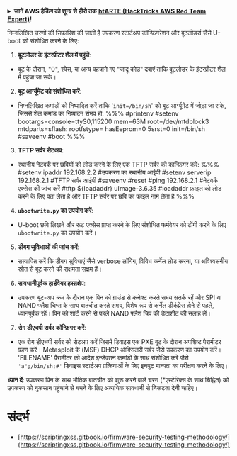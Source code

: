 <details>

<summary><strong>जानें AWS हैकिंग को शून्य से हीरो तक</strong> <a href="https://training.hacktricks.xyz/courses/arte"><strong>htARTE (HackTricks AWS Red Team Expert)</strong></a><strong>!</strong></summary>

HackTricks का समर्थन करने के अन्य तरीके:

* अगर आप अपनी कंपनी को **HackTricks में विज्ञापित करना चाहते हैं** या **HackTricks को PDF में डाउनलोड करना चाहते हैं** तो [**सब्सक्रिप्शन प्लान्स**](https://github.com/sponsors/carlospolop) देखें!
* [**आधिकारिक PEASS और HackTricks स्वैग**](https://peass.creator-spring.com) प्राप्त करें
* [**The PEASS Family**](https://opensea.io/collection/the-peass-family) की खोज करें, हमारा विशेष [**NFTs**](https://opensea.io/collection/the-peass-family) संग्रह
* **शामिल हों** 💬 [**डिस्कॉर्ड समूह**](https://discord.gg/hRep4RUj7f) या [**टेलीग्राम समूह**](https://t.me/peass) या **मुझे** **ट्विटर** 🐦 [**@carlospolopm**](https://twitter.com/carlospolopm)** का** **अनुसरण** करें।
* **अपने हैकिंग ट्रिक्स साझा करें, HackTricks** को PRs जमा करके [**HackTricks**](https://github.com/carlospolop/hacktricks) और [**HackTricks Cloud**](https://github.com/carlospolop/hacktricks-cloud) github repos में।

</details>

निम्नलिखित चरणों की सिफारिश की जाती है उपकरण स्टार्टअप कॉन्फ़िगरेशन और बूटलोडर्स जैसे U-boot को संशोधित करने के लिए:

1. **बूटलोडर के इंटरप्रीटर शैल में पहुंचें**:
- बूट के दौरान, "0", स्पेस, या अन्य पहचाने गए "जादू कोड" दबाएं ताकि बूटलोडर के इंटरप्रीटर शैल में पहुंचा जा सके।

2. **बूट आर्ग्यूमेंट को संशोधित करें**:
- निम्नलिखित कमांडों को निष्पादित करें ताकि '`init=/bin/sh`' को बूट आर्ग्यूमेंट में जोड़ा जा सके, जिससे शेल कमांड का निष्पादन संभव हो:
%%%
#printenv
#setenv bootargs=console=ttyS0,115200 mem=63M root=/dev/mtdblock3 mtdparts=sflash:<partitiionInfo> rootfstype=<fstype> hasEeprom=0 5srst=0 init=/bin/sh
#saveenv
#boot
%%%

3. **TFTP सर्वर सेटअप**:
- स्थानीय नेटवर्क पर छवियों को लोड करने के लिए एक TFTP सर्वर को कॉन्फ़िगर करें:
%%%
#setenv ipaddr 192.168.2.2 #उपकरण का स्थानीय आईपी
#setenv serverip 192.168.2.1 #TFTP सर्वर आईपी
#saveenv
#reset
#ping 192.168.2.1 #नेटवर्क एक्सेस की जांच करें
#tftp ${loadaddr} uImage-3.6.35 #loadaddr फ़ाइल को लोड करने के लिए पता लेता है और TFTP सर्वर पर छवि का फ़ाइल नाम लेता है
%%%

4. **`ubootwrite.py` का उपयोग करें**:
- U-boot छवि लिखने और रूट एक्सेस प्राप्त करने के लिए संशोधित फर्मवेयर को ढोंगी करने के लिए `ubootwrite.py` का उपयोग करें।

5. **डीबग सुविधाओं की जांच करें**:
- सत्यापित करें कि डीबग सुविधाएं जैसे verbose लॉगिंग, विविध कर्नेल लोड करना, या अविश्वसनीय स्रोत से बूट करने की सक्षमता सक्षम हैं।

6. **सावधानीपूर्वक हार्डवेयर हस्तक्षेप**:
- उपकरण बूट-अप क्रम के दौरान एक पिन को ग्राउंड से कनेक्ट करते समय सतर्क रहें और SPI या NAND फ्लैश चिप्स के साथ बातचीत करते समय, विशेष रूप से कर्नेल डीकंप्रेस होने से पहले, ध्यानपूर्वक रहें। पिन को शॉर्ट करने से पहले NAND फ्लैश चिप की डेटाशीट की सलाह लें।

7. **रोग डीएचपी सर्वर कॉन्फ़िगर करें**:
- एक रोग डीएचपी सर्वर को सेटअप करें जिसमें डिवाइस एक PXE बूट के दौरान अपशिष्ट पैरामीटर ग्रहण करें। Metasploit के (MSF) DHCP ऑक्सिलरी सर्वर जैसे उपकरण का उपयोग करें। 'FILENAME' पैरामीटर को आदेश इन्जेक्शन कमांडों के साथ संशोधित करें जैसे `'a";/bin/sh;#'` डिवाइस स्टार्टअप प्रक्रियाओं के लिए इनपुट मान्यता का परीक्षण करने के लिए।

**ध्यान दें**: उपकरण पिन के साथ भौतिक बातचीत को शुरू करने वाले चरण (*एस्टेरिक्स के साथ चिह्नित) को उपकरण को नुकसान पहुंचाने से बचने के लिए अत्यधिक सावधानी से निकटता देनी चाहिए।


# संदर्भ
* [https://scriptingxss.gitbook.io/firmware-security-testing-methodology/](https://scriptingxss.gitbook.io/firmware-security-testing-methodology/)

</details>
